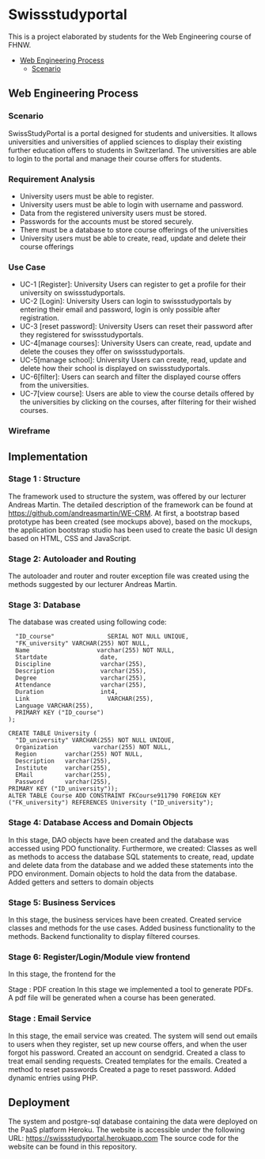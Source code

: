 # Swissstudyportal

This is a project elaborated by students for the Web Engineering course of FHNW.

- [Web Engineering Process](#web-engineering-process)
  - [Scenario](#scenario)

## Web Engineering Process 

### Scenario
SwissStudyPortal is a portal designed for students and universities. It allows universities and universities of applied sciences to display their existing further education offers to students in Switzerland. The universities are able to login to the portal and manage their course offers for students. 
### Requirement Analysis
- University users must be able to register.
- University users must be able to login with username and password.
- Data from the registered university users must be stored.
- Passwords for the accounts must be stored securely.
- There must be a database to store course offerings of the universities
- University users must be able to create, read, update and delete their course offerings

### Use Case


- UC-1 [Register]: University Users can register to get a profile for their university on swissstudyportals.
- UC-2 [Login]: University Users can login to swissstudyportals by entering their email and password, login is only possible after registration.
- UC-3 [reset password]: University Users can reset their password after they registered for swissstudyportals.
- UC-4[manage courses]: University Users can create, read, update and delete the couses they offer on swissstudyportals.
- UC-5[manage school]: University Users can create, read, update and delete how their school is displayed on swissstudyportals. 
- UC-6[filter]: Users can search and filter the displayed course offers from the universities.
- UC-7[view course]: Users are able to view the course details offered by the universities by clicking on the courses, after filtering for their wished courses.

### Wireframe
 
 
 
 

 

## Implementation
### Stage 1 : Structure
The framework used to structure the system, was offered by our lecturer Andreas Martin. The detailed description of the framework can be found at https://github.com/andreasmartin/WE-CRM.
At first, a bootstrap based prototype has been created (see mockups above), based on the mockups, the application bootstrap studio has been used to create the basic UI design based on HTML, CSS and JavaScript. 

### Stage 2: Autoloader and Routing
The autoloader and router and router exception file was created using the methods suggested by our lecturer Andreas Martin.

### Stage 3: Database
The database was created using following code: 
```CREATE TABLE Course (
  "ID_course"               SERIAL NOT NULL UNIQUE,
  "FK_university" VARCHAR(255) NOT NULL,
  Name                   varchar(255) NOT NULL,
  Startdate               date,
  Discipline              varchar(255),
  Description             varchar(255),
  Degree                  varchar(255),
  Attendance              varchar(255),
  Duration                int4,
  Link                      VARCHAR(255),
  Language VARCHAR(255),
  PRIMARY KEY ("ID_course")
);

CREATE TABLE University (
  "ID_university" VARCHAR(255) NOT NULL UNIQUE,
  Organization          varchar(255) NOT NULL,
  Region        varchar(255) NOT NULL,
  Description   varchar(255),
  Institute     varchar(255),
  EMail         varchar(255),
  Password      varchar(255),
PRIMARY KEY ("ID_university"));
ALTER TABLE Course ADD CONSTRAINT FKCourse911790 FOREIGN KEY ("FK_university") REFERENCES University ("ID_university");
```

### Stage 4: Database Access and Domain Objects
In this stage, DAO objects have been created and the database was accessed using PDO functionality. Furthermore, we created:
Classes as well as methods to access the database
SQL statements to create, read, update and delete data from the database and we added these statements into the PDO environment.
Domain objects to hold the data from the database.
Added getters and setters to domain objects

### Stage 5: Business Services
In this stage, the business services have been created. 
Created service classes and methods for the use cases.
Added business functionality to the methods.
Backend functionality to display filtered courses. 

### Stage 6: Register/Login/Module view frontend
In this stage, the frontend for the 

Stage : PDF creation
In this stage we implemented a tool to generate PDFs.
A pdf file will be generated when a course has been generated.

### Stage : Email Service
In this stage, the email service was created. The system will send out emails to users when they register, set up new course offers, and when the user forgot his password. 
Created an account on sendgrid.
Created a class to treat email sending requests. 
Created templates for the emails.
Created a method to reset passwords
Created a page to reset password.
Added dynamic entries using PHP.

## Deployment
The system and postgre-sql database containing the data were deployed on the PaaS platform Heroku. The website is accessible under the following URL:
https://swissstudyportal.herokuapp.com
The source code for the website can be found in this repository. 


